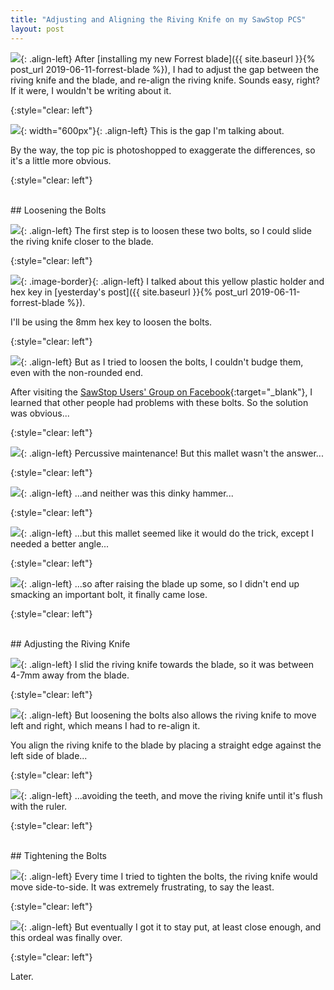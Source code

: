 ```yaml
---
title: "Adjusting and Aligning the Riving Knife on my SawStop PCS"
layout: post
---
```

![](/assets/images-posts/2019-06-12.1.01.jpg){: .align-left}
After [installing my new Forrest blade]({{ site.baseurl }}{% post_url 2019-06-11-forrest-blade %}), I had to adjust the gap between the riving knife and the blade, and re-align the riving knife. Sounds easy, right? If it were, I wouldn't be writing about it.

{:style="clear: left"}

![](/assets/images-posts/2019-06-12.1.12.jpg){: width="600px"}{: .align-left}
This is the gap I'm talking about.

By the way, the top pic is photoshopped to exaggerate the differences, so it's a little more obvious.

{:style="clear: left"}

<br/>
## Loosening the Bolts

![](/assets/images-posts/2019-06-12.1.02.jpg){: .align-left}
The first step is to loosen these two bolts, so I could slide the riving knife closer to the blade.

{:style="clear: left"}

![](/assets/images-posts/2019-06-12.1.13.jpg){: .image-border}{: .align-left}
I talked about this yellow plastic holder and hex key in [yesterday's post]({{ site.baseurl }}{% post_url 2019-06-11-forrest-blade %}).

I'll be using the 8mm hex key to loosen the bolts.

{:style="clear: left"}

![](/assets/images-posts/2019-06-12.1.03.jpg){: .align-left}
But as I tried to loosen the bolts, I couldn't budge them, even with the non-rounded end.

After visiting the [SawStop Users' Group on Facebook](https://www.facebook.com/groups/sawstopusersgroup/){:target="_blank"}, I learned that other people had problems with these bolts. So the solution was obvious...

{:style="clear: left"}

![](/assets/images-posts/2019-06-12.1.04.jpg){: .align-left}
Percussive maintenance! But this mallet wasn't the answer...

{:style="clear: left"}

![](/assets/images-posts/2019-06-12.1.05.jpg){: .align-left}
...and neither was this dinky hammer...

{:style="clear: left"}

![](/assets/images-posts/2019-06-12.1.06.jpg){: .align-left}
...but this mallet seemed like it would do the trick, except I needed a better angle...

{:style="clear: left"}

![](/assets/images-posts/2019-06-12.1.07.jpg){: .align-left}
...so after raising the blade up some, so I didn't end up smacking an important bolt, it finally came lose.

{:style="clear: left"}

<br/>
## Adjusting the Riving Knife

![](/assets/images-posts/2019-06-12.1.08.jpg){: .align-left}
I slid the riving knife towards the blade, so it was between 4-7mm away from the blade.

{:style="clear: left"}

![](/assets/images-posts/2019-06-12.1.09.jpg){: .align-left}
But loosening the bolts also allows the riving knife to move left and right, which means I had to re-align it.

You align the riving knife to the blade by placing a straight edge against the left side of blade...

{:style="clear: left"}

![](/assets/images-posts/2019-06-12.1.14.jpg){: .align-left}
...avoiding the teeth, and move the riving knife until it's flush with the ruler.

{:style="clear: left"}

<br/>
## Tightening the Bolts

![](/assets/images-posts/2019-06-12.1.10.jpg){: .align-left}
Every time I tried to tighten the bolts, the riving knife would move side-to-side. It was extremely frustrating, to say the least.

{:style="clear: left"}

![](/assets/images-posts/2019-06-12.1.11.jpg){: .align-left}
But eventually I got it to stay put, at least close enough, and this ordeal was finally over.

{:style="clear: left"}

Later.